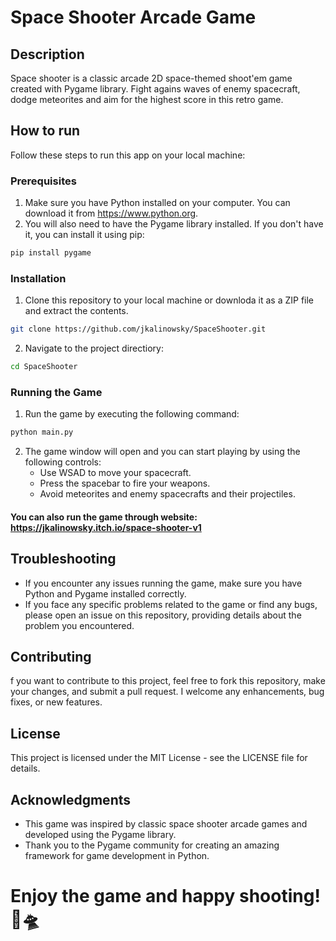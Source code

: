 # Space Shooter Arcade Game
## Description
Space shooter is a classic arcade 2D space-themed shoot'em game created with Pygame library. Fight agains waves of enemy spacecraft, dodge meteorites and aim for the highest score in this retro game.
## How to run
Follow these steps to run this app on your local machine:
### Prerequisites
1. Make sure you have Python installed on your computer. You can download it from https://www.python.org.
2. You will also need to have the Pygame library installed. If you don't have it, you can install it using pip:
```bash
pip install pygame
```
### Installation
1. Clone this repository to your local machine or downloda it as a ZIP file and extract the contents.
```bash
git clone https://github.com/jkalinowsky/SpaceShooter.git
```
2. Navigate to the project directiory:
```bash
cd SpaceShooter
```
### Running the Game
1. Run the game by executing the following command:
```bash
python main.py
```
2. The game window will open and you can start playing by using the following controls:
   - Use WSAD to move your spacecraft.
   - Press the spacebar to fire your weapons.
   - Avoid meteorites and enemy spacecrafts and their projectiles.
#### You can also run the game through website: https://jkalinowsky.itch.io/space-shooter-v1 

## Troubleshooting
- If you encounter any issues running the game, make sure you have Python and Pygame installed correctly.
- If you face any specific problems related to the game or find any bugs, please open an issue on this repository, providing details about the problem you encountered.

## Contributing
f you want to contribute to this project, feel free to fork this repository, make your changes, and submit a pull request. I welcome any enhancements, bug fixes, or new features.

## License
This project is licensed under the MIT License - see the LICENSE file for details.

## Acknowledgments
- This game was inspired by classic space shooter arcade games and developed using the Pygame library.
- Thank you to the Pygame community for creating an amazing framework for game development in Python.

# Enjoy the game and happy shooting! 🚀🛸

